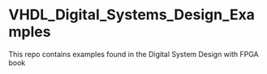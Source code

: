 # VHDL_Digital_Systems_Design_Examples
This repo contains examples found in the Digital System Design with FPGA book
